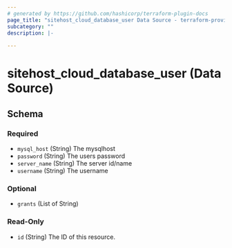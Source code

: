 ```yaml
---
# generated by https://github.com/hashicorp/terraform-plugin-docs
page_title: "sitehost_cloud_database_user Data Source - terraform-provider-sitehost"
subcategory: ""
description: |-
  
---
```


# sitehost_cloud_database_user (Data Source)





<!-- schema generated by tfplugindocs -->
## Schema

### Required

- `mysql_host` (String) The mysqlhost
- `password` (String) The users password
- `server_name` (String) The server id/name
- `username` (String) The username

### Optional

- `grants` (List of String)

### Read-Only

- `id` (String) The ID of this resource.


